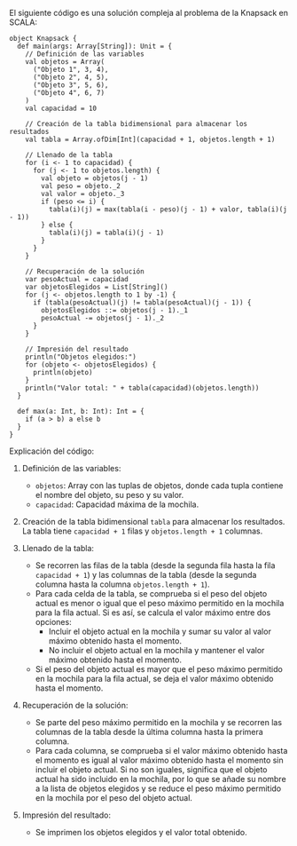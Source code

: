 El siguiente código es una solución compleja al problema de la Knapsack en SCALA:

```
object Knapsack {
  def main(args: Array[String]): Unit = {
    // Definición de las variables
    val objetos = Array(
      ("Objeto 1", 3, 4),
      ("Objeto 2", 4, 5),
      ("Objeto 3", 5, 6),
      ("Objeto 4", 6, 7)
    )
    val capacidad = 10

    // Creación de la tabla bidimensional para almacenar los resultados
    val tabla = Array.ofDim[Int](capacidad + 1, objetos.length + 1)

    // Llenado de la tabla
    for (i <- 1 to capacidad) {
      for (j <- 1 to objetos.length) {
        val objeto = objetos(j - 1)
        val peso = objeto._2
        val valor = objeto._3
        if (peso <= i) {
          tabla(i)(j) = max(tabla(i - peso)(j - 1) + valor, tabla(i)(j - 1))
        } else {
          tabla(i)(j) = tabla(i)(j - 1)
        }
      }
    }

    // Recuperación de la solución
    var pesoActual = capacidad
    var objetosElegidos = List[String]()
    for (j <- objetos.length to 1 by -1) {
      if (tabla(pesoActual)(j) != tabla(pesoActual)(j - 1)) {
        objetosElegidos ::= objetos(j - 1)._1
        pesoActual -= objetos(j - 1)._2
      }
    }

    // Impresión del resultado
    println("Objetos elegidos:")
    for (objeto <- objetosElegidos) {
      println(objeto)
    }
    println("Valor total: " + tabla(capacidad)(objetos.length))
  }

  def max(a: Int, b: Int): Int = {
    if (a > b) a else b
  }
}
```

Explicación del código:

1. Definición de las variables:
   * `objetos`: Array con las tuplas de objetos, donde cada tupla contiene el nombre del objeto, su peso y su valor.
   * `capacidad`: Capacidad máxima de la mochila.

2. Creación de la tabla bidimensional `tabla` para almacenar los resultados. La tabla tiene `capacidad + 1` filas y `objetos.length + 1` columnas.

3. Llenado de la tabla:
   * Se recorren las filas de la tabla (desde la segunda fila hasta la fila `capacidad + 1`) y las columnas de la tabla (desde la segunda columna hasta la columna `objetos.length + 1`).
   * Para cada celda de la tabla, se comprueba si el peso del objeto actual es menor o igual que el peso máximo permitido en la mochila para la fila actual. Si es así, se calcula el valor máximo entre dos opciones:
     * Incluir el objeto actual en la mochila y sumar su valor al valor máximo obtenido hasta el momento.
     * No incluir el objeto actual en la mochila y mantener el valor máximo obtenido hasta el momento.
   * Si el peso del objeto actual es mayor que el peso máximo permitido en la mochila para la fila actual, se deja el valor máximo obtenido hasta el momento.

4. Recuperación de la solución:
   * Se parte del peso máximo permitido en la mochila y se recorren las columnas de la tabla desde la última columna hasta la primera columna.
   * Para cada columna, se comprueba si el valor máximo obtenido hasta el momento es igual al valor máximo obtenido hasta el momento sin incluir el objeto actual. Si no son iguales, significa que el objeto actual ha sido incluido en la mochila, por lo que se añade su nombre a la lista de objetos elegidos y se reduce el peso máximo permitido en la mochila por el peso del objeto actual.

5. Impresión del resultado:
   * Se imprimen los objetos elegidos y el valor total obtenido.
